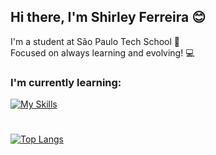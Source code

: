 ## Hi there, I'm Shirley Ferreira 😊
I'm a student at São Paulo Tech School 💙
<br>
Focused on always learning and evolving! 💻 
<!--
[![Anurag's GitHub stats](https://github-readme-stats.vercel.app/api?username=ShirleyFerr)](https://github.com/ShirleyFerr/github-readme-stats)

**ShirleyFerr/ShirleyFerr** is a ✨ _special_ ✨ repository because its `README.md` (this file) appears on your GitHub profile.

Here are some ideas to get you started:

- 🔭 I’m currently working on ...
- 🌱 I’m currently learning ...
- 👯 I’m looking to collaborate on ...
- 🤔 I’m looking for help with ...
- 💬 Ask me about ...
- 📫 How to reach me: ...
- 😄 Pronouns: ...
- ⚡ Fun fact: ...
-->
### I'm currently learning:
[![My Skills](https://skillicons.dev/icons?i=js,java,html,css,angular)](https://skillicons.dev)

# 
[![Top Langs](https://github-readme-stats.vercel.app/api/top-langs/?username=ShirleyFerr&layout=compact)](https://github.com/ShirleyFerr/github-readme-stats)



